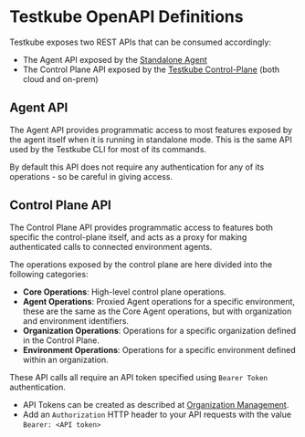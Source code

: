 # Testkube OpenAPI Definitions

Testkube exposes two REST APIs that can be consumed accordingly:

- The Agent API exposed by the [Standalone Agent](../articles/install/deployment-architectures#testkube-standalone-agent)
- The Control Plane API exposed by the [Testkube Control-Plane](../articles/install/deployment-architectures) (both cloud and on-prem)

## Agent API

The Agent API provides programmatic access to most features exposed
by the agent itself when it is running in standalone mode. This is the same API used by 
the Testkube CLI for most of its commands. 

By default this API does not require any authentication for any of its operations - so be careful in giving access.

## Control Plane API

The Control Plane API provides programmatic access 
to features both specific the control-plane itself, and acts as a proxy for making
authenticated calls to connected environment agents. 

The operations exposed by the control plane are here divided into the following categories:

- **Core Operations**: High-level control plane operations. 
- **Agent Operations**: Proxied Agent operations for a specific environment, these are the same as the Core Agent operations, 
  but with organization and environment identifiers.
- **Organization Operations**: Operations for a specific organization defined in the Control Plane.
- **Environment Operations**: Operations for a specific environment defined within an organization.

These API calls all require an API token specified using `Bearer Token` authentication. 
- API Tokens can be created as described at [Organization Management](../testkube-pro/articles/api-token-management).
- Add an `Authorization` HTTP header to your API requests with the value `Bearer: <API token>`

